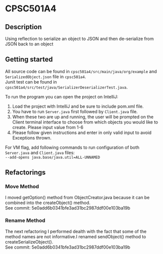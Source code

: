 # CPSC501A4

## Description
Using reflection to serialize an object to JSON and then de-serialize from JSON back to an object

## Getting started

All source code can be found in `cpsc501a4/src/main/java/org/example` and `SerializedObject.json` file in `cpsc501a4`.\
Junit test can be found in `cpsc501a4/src/test/java/SerializerDeserializerTest.java`.

To run the program you can open the project on IntelliJ:
1. Load the project with IntelliJ and be sure to include pom.xml file. 
2. You have to run `Server.java` first followed by `Client.java` file. 
3. When these two are up and running, the user will be prompted on the Client terminal interface to choose from which objects you would like to create. Please input value from 1-6
4. Please follow given instructions and enter in only valid input to avoid Exceptions thrown.


For VM flag, add following commands to run configuration of both `Server.java` and `Client.java` files:\
```--add-opens java.base/java.util=ALL-UNNAMED```

## Refactorings

### Move Method
I moved getOption() method from ObjectCreator.java because it can be combined into the createObject() method.\
See commit: 5e0add6b0341bfe3ad31bc2987ddf00e103ba19b

### Rename Method
The next refactoring I performed dealth with the fact that some of the method names are not informative.I renamed sendObject() method to createSerializeObject().\
See commit: 5e0add6b0341bfe3ad31bc2987ddf00e103ba19b


